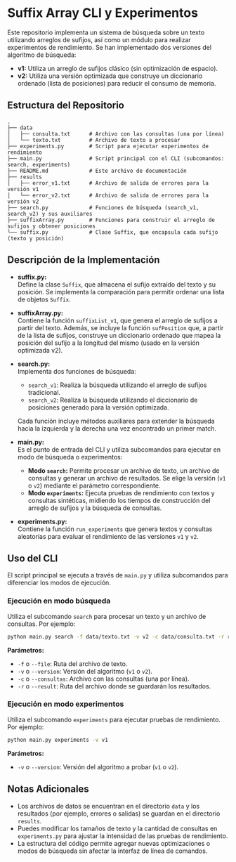 # Suffix Array CLI y Experimentos

Este repositorio implementa un sistema de búsqueda sobre un texto utilizando arreglos de sufijos, así como un módulo para realizar experimentos de rendimiento. Se han implementado dos versiones del algoritmo de búsqueda:

- **v1:** Utiliza un arreglo de sufijos clásico (sin optimización de espacio).
- **v2:** Utiliza una versión optimizada que construye un diccionario ordenado (lista de posiciones) para reducir el consumo de memoria.

## Estructura del Repositorio

```
.
├── data
│   ├── consulta.txt      # Archivo con las consultas (una por línea)
│   └── texto.txt         # Archivo de texto a procesar
├── experiments.py        # Script para ejecutar experimentos de rendimiento
├── main.py               # Script principal con el CLI (subcomandos: search, experiments)
├── README.md             # Este archivo de documentación
├── results
│   ├── error_v1.txt      # Archivo de salida de errores para la versión v1
│   └── error_v2.txt      # Archivo de salida de errores para la versión v2
├── search.py             # Funciones de búsqueda (search_v1, search_v2) y sus auxiliares
├── suffixArray.py        # Funciones para construir el arreglo de sufijos y obtener posiciones
└── suffix.py             # Clase Suffix, que encapsula cada sufijo (texto y posición)
```

## Descripción de la Implementación

- **suffix.py:**  
  Define la clase `Suffix`, que almacena el sufijo extraído del texto y su posición. Se implementa la comparación para permitir ordenar una lista de objetos `Suffix`.

- **suffixArray.py:**  
  Contiene la función `suffixList_v1`, que genera el arreglo de sufijos a partir del texto. Además, se incluye la función `sufPosition` que, a partir de la lista de sufijos, construye un diccionario ordenado que mapea la posición del sufijo a la longitud del mismo (usado en la versión optimizada v2).

- **search.py:**  
  Implementa dos funciones de búsqueda:
  - `search_v1`: Realiza la búsqueda utilizando el arreglo de sufijos tradicional.
  - `search_v2`: Realiza la búsqueda utilizando el diccionario de posiciones generado para la versión optimizada.
  
  Cada función incluye métodos auxiliares para extender la búsqueda hacia la izquierda y la derecha una vez encontrado un primer match.

- **main.py:**  
  Es el punto de entrada del CLI y utiliza subcomandos para ejecutar en modo de búsqueda o experimentos:
  - **Modo `search`:** Permite procesar un archivo de texto, un archivo de consultas y generar un archivo de resultados. Se elige la versión (`v1` o `v2`) mediante el parámetro correspondiente.
  - **Modo `experiments`:** Ejecuta pruebas de rendimiento con textos y consultas sintéticas, midiendo los tiempos de construcción del arreglo de sufijos y la búsqueda de consultas.

- **experiments.py:**  
  Contiene la función `run_experiments` que genera textos y consultas aleatorias para evaluar el rendimiento de las versiones `v1` y `v2`.

## Uso del CLI

El script principal se ejecuta a través de `main.py` y utiliza subcomandos para diferenciar los modos de ejecución.

### Ejecución en modo búsqueda

Utiliza el subcomando `search` para procesar un texto y un archivo de consultas. Por ejemplo:

```bash
python main.py search -f data/texto.txt -v v2 -c data/consulta.txt -r results/resultados.txt
```

**Parámetros:**

- `-f` o `--file`: Ruta del archivo de texto.
- `-v` o `--version`: Versión del algoritmo (`v1` o `v2`).
- `-c` o `--consultas`: Archivo con las consultas (una por línea).
- `-r` o `--result`: Ruta del archivo donde se guardarán los resultados.

### Ejecución en modo experimentos

Utiliza el subcomando `experiments` para ejecutar pruebas de rendimiento. Por ejemplo:

```bash
python main.py experiments -v v1
```

**Parámetros:**

- `-v` o `--version`: Versión del algoritmo a probar (`v1` o `v2`).

## Notas Adicionales

- Los archivos de datos se encuentran en el directorio `data` y los resultados (por ejemplo, errores o salidas) se guardan en el directorio `results`.
- Puedes modificar los tamaños de texto y la cantidad de consultas en `experiments.py` para ajustar la intensidad de las pruebas de rendimiento.
- La estructura del código permite agregar nuevas optimizaciones o modos de búsqueda sin afectar la interfaz de línea de comandos.

